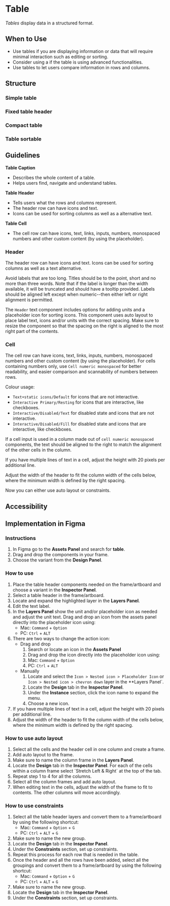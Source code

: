 # Table

_Tables_ display data in a structured format.

## When to Use

- Use tables if you are displaying information or data that will require minimal interaction such as editing or sorting.
- Consider using a if the table is using advanced functionalities.
- Use tables to let users compare information in rows and columns.

## Structure

### Simple table

### Fixed table header

### Compact table

### Table sortable

## Guidelines

**Table Caption**

- Describes the whole content of a table.
- Helps users find, navigate and understand tables.

**Table Header**

- Tells users what the rows and columns represent.
- The header row can have icons and text.
- Icons can be used for sorting columns as well as a alternative text.

**Table Cell**

- The cell row can have icons, text, links, inputs, numbers, monospaced numbers and other custom content (by using the placeholder).

### Header

The header row can have icons and text. Icons can be used for sorting columns as well as a text alternative.

Avoid labels that are too long. Titles should be to the point, short and no more than three words. Note that if the label is longer than the width available, it will be truncated and should have a tooltip provided. Labels should be aligned left except when numeric--then either left or right alignment is permitted.

The `Header` text component includes options for adding units and a placeholder icon for sorting icons. This component uses auto layout to place label text, icons and/or units with the correct spacing. Make sure to resize the component so that the spacing on the right is aligned to the most right part of the contents.

### Cell

The cell row can have icons, text, links, inputs, numbers, monospaced numbers and other custom content (by using the placeholder). For cells containing numbers only, use `Cell numeric monospaced` for better readability, and easier comparison and scannability of numbers between rows.

Colour usage:

- `Text+static icons/Default` for icons that are not interactive.
- `Interactive Primary/Resting` for icons that are interactive, like checkboxes.
- `Interactive/Disabled/Text` for disabled state and icons that are not interactive.
- `Interactive/Disabled/Fill` for disabled state and icons that are interactive, like checkboxes.

If a cell input is used in a column made out of `cell numeric monospaced` components, the text should be aligned to the right to match the alignment of the other cells in the column.

If you have multiple lines of text in a cell, adjust the height with 20 pixels per additional line.

Adjust the width of the header to fit the column width of the cells below, where the minimum width is defined by the right spacing.

Now you can either use auto layout or constraints.

## Accessibility

## Implementation in Figma

### Instructions

1. In Figma go to the **Assets Panel** and search for **table**.
2. Drag and drop the components in your frame.
3. Choose the variant from the **Design Panel**.

### How to use

1. Place the table header components needed on the frame/artboard and choose a variant in the **Inspector Panel**.
2. Select a table header in the frame/artboard.
3. Locate and expand the highlighted layer in the **Layers Panel**.
4. Edit the text label.
5. In the **Layers Panel** show the unit and/or placeholder icon as needed and adjust the unit text. Drag and drop an icon from the assets panel directly into the placeholder icon using:
   - Mac: `Command` + `Option`
   - PC: `Ctrl` + `ALT`
6. There are two ways to change the action icon:
   - Drag and drop
     1. Search or locate an icon in the **Assets Panel**
     2. Drag and drop the icon directly into the placeholder icon using:
     3. Mac: `Command` + `Option`
     4. PC: `Ctrl` + `ALT`
   - Manually
     1. Locate and select the `Icon > Nested icon > Placeholder Icon` or `Icon > Nested icon > chevron down` layer in the \*\*Layers Panel`.
     2. Locate the **Design** tab in the **Inspector Panel**.
     3. Under the **Instance** section, click the icon name to expand the menu.
     4. Choose a new icon.
7. If you have multiple lines of text in a cell, adjust the height with 20 pixels per additional line.
8. Adjust the width of the header to fit the column width of the cells below, where the minimum width is defined by the right spacing.

### How to use auto layout

1. Select all the cells and the header cell in one column and create a frame.
2. Add auto layout to the frame.
3. Make sure to name the column frame in the **Layers Panel**.
4. Locate the **Design** tab in the **Inspector Panel**. For each of the cells within a column frame select ´Stretch Left & Right´ at the top of the tab.
5. Repeat step 1 to 4 for all the columns.
6. Select all the column frames and add auto layout.
7. When editing text in the cells, adjust the width of the frame to fit to contents. The other columns will move accordingly.

### How to use constraints

1. Select all the table header layers and convert them to a frame/artboard by using the following shortcut:
   - Mac: `Command` + `Option` + `G`
   - PC: `Ctrl` + `ALT` + `G`
2. Make sure to name the new group.
3. Locate the **Design** tab in the **Inspector Panel**.
4. Under the **Constraints** section, set up constraints.
5. Repeat this process for each row that is needed in the table.
6. Once the header and all the rows have been added, select all the groupings and convert them to a frame/artboard by using the following shortcut:
   - Mac: `Command` + `Option` + `G`
   - PC: `Ctrl` + `ALT` + `G`
7. Make sure to name the new group.
8. Locate the **Design** tab in the **Inspector Panel**.
9. Under the **Constraints** section, set up constraints.
